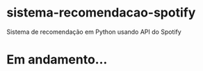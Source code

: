 # sistema-recomendacao-spotify
Sistema de recomendação em Python usando API do Spotify

# Em andamento...
